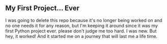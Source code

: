 ## My First Project... Ever ##  
I was going to delete this repo because it's no longer being worked on and no one needs it for any reason, but I'm keeping it around since it was my first Python project ever. please don't judge me too hard. I was new. But hey, it worked! And it started me on a journey that will last me a life time.

